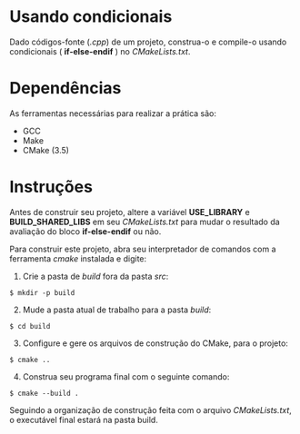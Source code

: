 # Usando condicionais

Dado códigos-fonte (*.cpp*) de um projeto, construa-o e compile-o usando condicionais ( **if-else-endif** ) no *CMakeLists.txt*.

# Dependências

As ferramentas necessárias para realizar a prática são:

- GCC
- Make
- CMake (3.5)

# Instruções

Antes de construir seu projeto, altere a variável **USE_LIBRARY** e **BUILD_SHARED_LIBS** em seu *CMakeLists.txt* para mudar o resultado da avaliação do bloco **if-else-endif** ou não.

Para construir este projeto, abra seu interpretador de comandos com a ferramenta *cmake* instalada e digite:

1. Crie a pasta de *build* fora da pasta *src*:

```$ mkdir -p build```

2. Mude a pasta atual de trabalho para a pasta *build*:

```$ cd build```

3. Configure e gere os arquivos de construção do CMake, para o projeto:

```$ cmake ..```

4. Construa seu programa final com o seguinte comando:

```$ cmake --build .```

Seguindo a organização de construção feita com o arquivo *CMakeLists.txt*, o executável final estará na pasta build.
